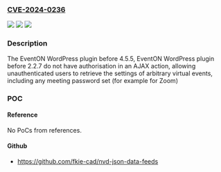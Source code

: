 ### [CVE-2024-0236](https://cve.mitre.org/cgi-bin/cvename.cgi?name=CVE-2024-0236)
![](https://img.shields.io/static/v1?label=Product&message=EventON&color=blue)
![](https://img.shields.io/static/v1?label=Version&message=0%3C%204.5.5%20&color=brighgreen)
![](https://img.shields.io/static/v1?label=Vulnerability&message=CWE-862%20Missing%20Authorization&color=brighgreen)

### Description

The EventON WordPress plugin before 4.5.5, EventON WordPress plugin before 2.2.7 do not have authorisation in an AJAX action, allowing unauthenticated users to retrieve the settings of arbitrary virtual events, including any meeting password set (for example for Zoom)

### POC

#### Reference
No PoCs from references.

#### Github
- https://github.com/fkie-cad/nvd-json-data-feeds

